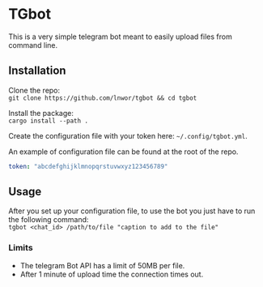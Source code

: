 # TGbot

This is a very simple telegram bot meant to easily upload files from command
line.

## Installation

Clone the repo:\
`git clone https://github.com/lnwor/tgbot && cd tgbot`

Install the package:\
`cargo install --path .`

Create the configuration file with your token here: `~/.config/tgbot.yml`.

An example of configuration file can be found at the root of the repo.

```yaml
token: "abcdefghijklmnopqrstuvwxyz123456789"
```

## Usage

After you set up your configuration file, to use the bot you just have to run
the following command:\
`tgbot <chat_id> /path/to/file "caption to add to the file"`

### Limits

- The telegram Bot API has a limit of 50MB per file.
- After 1 minute of upload time the connection times out.
